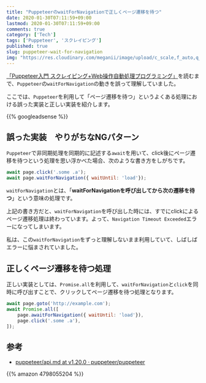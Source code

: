 ```yaml
---
title: "PuppeteerのwaitForNavigationで正しくページ遷移を待つ"
date: 2020-01-30T07:11:59+09:00
lastmod: 2020-01-30T07:11:59+09:00
comments: true
category: ['Tech']
tags: ['Puppeteer', 'スクレイピング']
published: true
slug: puppeteer-wait-for-navigation
img: "https://res.cloudinary.com/meganii/image/upload/c_scale,f_auto,q_auto,w_75/v1514031264/thumbnail_tech.png"
---
```


[「Puppeteer入門 スクレイピング+Web操作自動処理プログラミング」](https://amzn.to/2RXyTqt)を読むまで、`Puppeteer`の`waitForNavigation`の動きを誤って理解していました。


ここでは、`Puppeteer`を利用して「ページ遷移を待つ」というよくある処理における誤った実装と正しい実装を紹介します。

<!--more-->
{{% googleadsense %}}


## 誤った実装　やりがちなNGパターン

`Puppeteer`で非同期処理を同期的に記述する`await`を用いて、click後にページ遷移を待つという処理を思い浮かべた場合、次のような書き方をしがちです。

```JavaScript
await page.click('.some .a');
await page.waitForNavigation({ waitUntil: 'load'});
```

`waitForNavigation`とは、「**waitForNavigationを呼び出してから次の遷移を待つ**」という意味の処理です。

上記の書き方だと、`waitForNavigation`を呼び出した時には、すでにclickによるページ遷移処理は終わっています。よって、`Navigation Timeout Exceeded`エラーになってしまいます。

私は、この`waitForNavigation`をずっと理解しないまま利用していて、しばしばエラーに悩まされていました。



## 正しくページ遷移を待つ処理

正しい実装としては、`Promise.all`を利用して、`waitForNavigation`と`click`を同時に呼び出すことで、クリックしてページ遷移を待つ処理となります。

```JavaScript
await page.goto('http://example.com');
await Promise.all([
    page.awaitForNavigation({ waitUntil: 'load'}),
    page.click('.some .a'),
]);
```


## 参考

- [puppeteer/api\.md at v1\.20\.0 · puppeteer/puppeteer](https://github.com/puppeteer/puppeteer/blob/v1.20.0/docs/api.md#pagewaitfornavigationoptions)

{{% amazon 4798055204 %}}